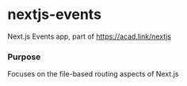 # nextjs-events
Next.js Events app, part of https://acad.link/nextjs

### Purpose
Focuses on the file-based routing aspects of Next.js
